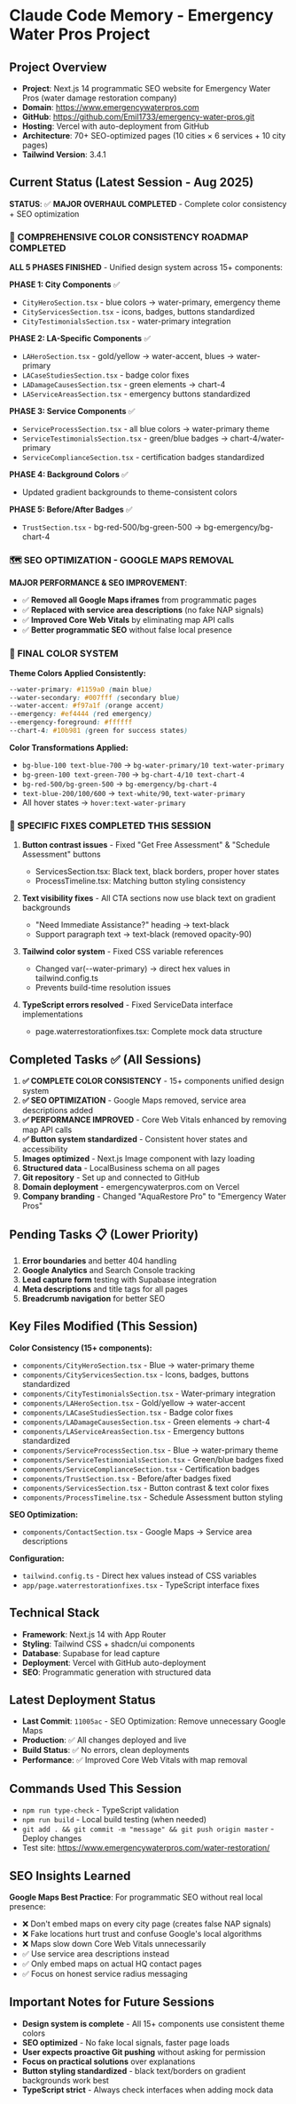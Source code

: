 # Claude Code Memory - Emergency Water Pros Project

## Project Overview
- **Project**: Next.js 14 programmatic SEO website for Emergency Water Pros (water damage restoration company)
- **Domain**: https://www.emergencywaterpros.com
- **GitHub**: https://github.com/Emil1733/emergency-water-pros.git
- **Hosting**: Vercel with auto-deployment from GitHub
- **Architecture**: 70+ SEO-optimized pages (10 cities × 6 services + 10 city pages)
- **Tailwind Version**: 3.4.1

## Current Status (Latest Session - Aug 2025)
**STATUS**: ✅ **MAJOR OVERHAUL COMPLETED** - Complete color consistency + SEO optimization

### 🎯 COMPREHENSIVE COLOR CONSISTENCY ROADMAP COMPLETED
**ALL 5 PHASES FINISHED** - Unified design system across 15+ components:

**PHASE 1: City Components** ✅
- `CityHeroSection.tsx` - blue colors → water-primary, emergency theme
- `CityServicesSection.tsx` - icons, badges, buttons standardized  
- `CityTestimonialsSection.tsx` - water-primary integration

**PHASE 2: LA-Specific Components** ✅
- `LAHeroSection.tsx` - gold/yellow → water-accent, blues → water-primary
- `LACaseStudiesSection.tsx` - badge color fixes
- `LADamageCausesSection.tsx` - green elements → chart-4
- `LAServiceAreasSection.tsx` - emergency buttons standardized

**PHASE 3: Service Components** ✅  
- `ServiceProcessSection.tsx` - all blue colors → water-primary theme
- `ServiceTestimonialsSection.tsx` - green/blue badges → chart-4/water-primary
- `ServiceComplianceSection.tsx` - certification badges standardized

**PHASE 4: Background Colors** ✅
- Updated gradient backgrounds to theme-consistent colors

**PHASE 5: Before/After Badges** ✅
- `TrustSection.tsx` - bg-red-500/bg-green-500 → bg-emergency/bg-chart-4

### 🗺️ SEO OPTIMIZATION - GOOGLE MAPS REMOVAL
**MAJOR PERFORMANCE & SEO IMPROVEMENT**:
- ✅ **Removed all Google Maps iframes** from programmatic pages
- ✅ **Replaced with service area descriptions** (no fake NAP signals)
- ✅ **Improved Core Web Vitals** by eliminating map API calls
- ✅ **Better programmatic SEO** without false local presence

### 🎨 FINAL COLOR SYSTEM
**Theme Colors Applied Consistently:**
```css
--water-primary: #1159a0 (main blue)
--water-secondary: #007fff (secondary blue)  
--water-accent: #f97a1f (orange accent)
--emergency: #ef4444 (red emergency)
--emergency-foreground: #ffffff
--chart-4: #10b981 (green for success states)
```

**Color Transformations Applied:**
- `bg-blue-100 text-blue-700` → `bg-water-primary/10 text-water-primary`
- `bg-green-100 text-green-700` → `bg-chart-4/10 text-chart-4`
- `bg-red-500/bg-green-500` → `bg-emergency/bg-chart-4`
- `text-blue-200/100/600` → `text-white/90`, `text-water-primary`
- All hover states → `hover:text-water-primary`

### 🔧 SPECIFIC FIXES COMPLETED THIS SESSION
1. **Button contrast issues** - Fixed "Get Free Assessment" & "Schedule Assessment" buttons
   - ServicesSection.tsx: Black text, black borders, proper hover states
   - ProcessTimeline.tsx: Matching button styling consistency

2. **Text visibility fixes** - All CTA sections now use black text on gradient backgrounds
   - "Need Immediate Assistance?" heading → text-black
   - Support paragraph text → text-black (removed opacity-90)

3. **Tailwind color system** - Fixed CSS variable references
   - Changed var(--water-primary) → direct hex values in tailwind.config.ts
   - Prevents build-time resolution issues

4. **TypeScript errors resolved** - Fixed ServiceData interface implementations
   - page.waterrestorationfixes.tsx: Complete mock data structure

## Completed Tasks ✅ (All Sessions)
1. **✅ COMPLETE COLOR CONSISTENCY** - 15+ components unified design system
2. **✅ SEO OPTIMIZATION** - Google Maps removed, service area descriptions added  
3. **✅ PERFORMANCE IMPROVED** - Core Web Vitals enhanced by removing map API calls
4. **✅ Button system standardized** - Consistent hover states and accessibility
5. **Images optimized** - Next.js Image component with lazy loading
6. **Structured data** - LocalBusiness schema on all pages
7. **Git repository** - Set up and connected to GitHub
8. **Domain deployment** - emergencywaterpros.com on Vercel
9. **Company branding** - Changed "AquaRestore Pro" to "Emergency Water Pros"

## Pending Tasks 📋 (Lower Priority)
1. **Error boundaries** and better 404 handling  
2. **Google Analytics** and Search Console tracking
3. **Lead capture form** testing with Supabase integration
4. **Meta descriptions** and title tags for all pages
5. **Breadcrumb navigation** for better SEO

## Key Files Modified (This Session)
**Color Consistency (15+ components):**
- `components/CityHeroSection.tsx` - Blue → water-primary theme
- `components/CityServicesSection.tsx` - Icons, badges, buttons standardized  
- `components/CityTestimonialsSection.tsx` - Water-primary integration
- `components/LAHeroSection.tsx` - Gold/yellow → water-accent
- `components/LACaseStudiesSection.tsx` - Badge color fixes
- `components/LADamageCausesSection.tsx` - Green elements → chart-4
- `components/LAServiceAreasSection.tsx` - Emergency buttons standardized
- `components/ServiceProcessSection.tsx` - Blue → water-primary theme
- `components/ServiceTestimonialsSection.tsx` - Green/blue badges fixed
- `components/ServiceComplianceSection.tsx` - Certification badges
- `components/TrustSection.tsx` - Before/after badges fixed
- `components/ServicesSection.tsx` - Button contrast & text color fixes
- `components/ProcessTimeline.tsx` - Schedule Assessment button styling

**SEO Optimization:**
- `components/ContactSection.tsx` - Google Maps → Service area descriptions

**Configuration:**
- `tailwind.config.ts` - Direct hex values instead of CSS variables
- `app/page.waterrestorationfixes.tsx` - TypeScript interface fixes

## Technical Stack
- **Framework**: Next.js 14 with App Router
- **Styling**: Tailwind CSS + shadcn/ui components
- **Database**: Supabase for lead capture
- **Deployment**: Vercel with GitHub auto-deployment
- **SEO**: Programmatic generation with structured data

## Latest Deployment Status
- **Last Commit**: `11005ac` - SEO Optimization: Remove unnecessary Google Maps
- **Production**: ✅ All changes deployed and live
- **Build Status**: ✅ No errors, clean deployments
- **Performance**: ✅ Improved Core Web Vitals with map removal

## Commands Used This Session
- `npm run type-check` - TypeScript validation
- `npm run build` - Local build testing (when needed)
- `git add . && git commit -m "message" && git push origin master` - Deploy changes
- Test site: https://www.emergencywaterpros.com/water-restoration/

## SEO Insights Learned
**Google Maps Best Practice**: For programmatic SEO without real local presence:
- ❌ Don't embed maps on every city page (creates false NAP signals)
- ❌ Fake locations hurt trust and confuse Google's local algorithms  
- ❌ Maps slow down Core Web Vitals unnecessarily
- ✅ Use service area descriptions instead
- ✅ Only embed maps on actual HQ contact pages
- ✅ Focus on honest service radius messaging

## Important Notes for Future Sessions
- **Design system is complete** - All 15+ components use consistent theme colors
- **SEO optimized** - No fake local signals, faster page loads
- **User expects proactive Git pushing** without asking for permission
- **Focus on practical solutions** over explanations
- **Button styling standardized** - black text/borders on gradient backgrounds work best
- **TypeScript strict** - Always check interfaces when adding mock data